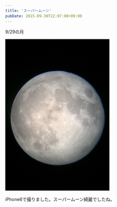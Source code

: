 ```yaml
---
title: 'スーパームーン'
pubDate: 2015-09-30T22:07:00+09:00
---
```


9/29の月

![](./20220218171241.jpg)

iPhone6で撮りました。スーパームーン綺麗でしたね。
